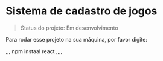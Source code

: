  <h1>Sistema de cadastro de jogos</h1>
 
 > Status do projeto: Em desenvolvimento
 
 Para rodar esse projeto na sua máquina, por favor digite:
 
 ,,,
 npm instaal react
,,,,
 
